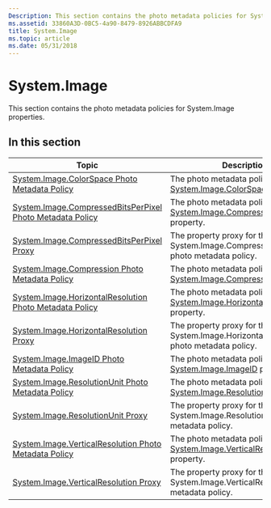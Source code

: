 ```yaml
---
Description: This section contains the photo metadata policies for System.Image properties.
ms.assetid: 33860A3D-0BC5-4a90-8479-8926ABBCDFA9
title: System.Image
ms.topic: article
ms.date: 05/31/2018
---
```


# System.Image

This section contains the photo metadata policies for System.Image properties.

## In this section



| Topic                                                                                                                          | Description                                                                                                                                                |
|--------------------------------------------------------------------------------------------------------------------------------|------------------------------------------------------------------------------------------------------------------------------------------------------------|
| [System.Image.ColorSpace Photo Metadata Policy](-wic-photoprop-system-image-colorspace.md)<br/>                         | The photo metadata policy for the [System.Image.ColorSpace](https://msdn.microsoft.com/en-us/library/bb787447(VS.85).aspx) property.<br/>             |
| [System.Image.CompressedBitsPerPixel Photo Metadata Policy](-wic-photoprop-system-image-compressedbitsperpixel.md)<br/> | The photo metadata policy for the [System.Image.CompressedBitsPerPixel](https://msdn.microsoft.com/en-us/library/bb787449(VS.85).aspx) property.<br/> |
| [System.Image.CompressedBitsPerPixel Proxy](-wic-photoprop-system-image-compressedbitsperpixel-proxy.md)<br/>           | The property proxy for the System.Image.CompressedBitsPerPixel photo metadata policy.<br/>                                                           |
| [System.Image.Compression Photo Metadata Policy](-wic-photoprop-system-image-compression.md)<br/>                       | The photo metadata policy for the [System.Image.Compression](https://msdn.microsoft.com/en-us/library/bb787454(VS.85).aspx) property.<br/>            |
| [System.Image.HorizontalResolution Photo Metadata Policy](-wic-photoprop-system-image-horizontalresolution.md)<br/>     | The photo metadata policy for the [System.Image.HorizontalResolution](https://msdn.microsoft.com/en-us/library/bb787460(VS.85).aspx) property.<br/>   |
| [System.Image.HorizontalResolution Proxy](-wic-photoprop-system-image-horizontalresolution-proxy.md)<br/>               | The property proxy for the System.Image.HorizontalResolution photo metadata policy.<br/>                                                             |
| [System.Image.ImageID Photo Metadata Policy](-wic-photoprop-system-image-imageid.md)<br/>                               | The photo metadata policy for the [System.Image.ImageID](https://msdn.microsoft.com/en-us/library/bb787464(VS.85).aspx) property.<br/>                |
| [System.Image.ResolutionUnit Photo Metadata Policy](-wic-photoprop-system-image-resolutionunit.md)<br/>                 | The photo metadata policy for the [System.Image.ResolutionUnit](https://msdn.microsoft.com/en-us/library/bb787466(VS.85).aspx) property.<br/>         |
| [System.Image.ResolutionUnit Proxy](-wic-photoprop-system-image-resolutionunit-proxy.md)<br/>                           | The property proxy for the System.Image.ResolutionUnit photo metadata policy.<br/>                                                                   |
| [System.Image.VerticalResolution Photo Metadata Policy](-wic-photoprop-system-image-verticalresolution.md)<br/>         | The photo metadata policy for the [System.Image.VerticalResolution](https://msdn.microsoft.com/en-us/library/bb787468(VS.85).aspx) property.<br/>     |
| [System.Image.VerticalResolution Proxy](-wic-photoprop-system-image-verticalresolution-proxy.md)<br/>                   | The property proxy for the System.Image.VerticalResolution photo metadata policy.<br/>                                                               |



 

 

 




